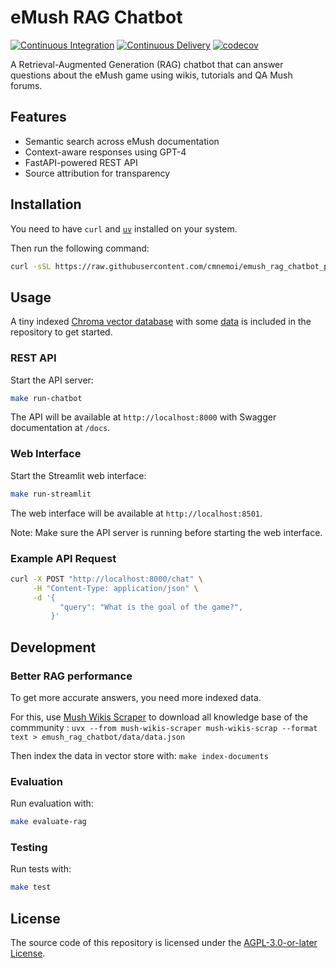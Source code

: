 # eMush RAG Chatbot

[![Continuous Integration](https://github.com/cmnemoi/emush_rag_chatbot_poc/actions/workflows/continuous_integration.yaml/badge.svg)](https://github.com/cmnemoi/emush_rag_chatbot_poc/actions/workflows/continuous_integration.yaml)
[![Continuous Delivery](https://github.com/cmnemoi/emush_rag_chatbot_poc/actions/workflows/create_github_release.yaml/badge.svg)](https://github.com/cmnemoi/emush_rag_chatbot_poc/actions/workflows/create_github_release.yaml)
[![codecov](https://codecov.io/gh/cmnemoi/emush_rag_chatbot_poc/graph/badge.svg?token=FLAARH38AG)](https://codecov.io/gh/cmnemoi/emush_rag_chatbot_poc)

A Retrieval-Augmented Generation (RAG) chatbot that can answer questions about the eMush game using wikis, tutorials and QA Mush forums.

## Features

- Semantic search across eMush documentation
- Context-aware responses using GPT-4
- FastAPI-powered REST API
- Source attribution for transparency

## Installation

You need to have `curl` and [`uv`](https://docs.astral.sh/uv/getting-started/installation/) installed on your system.

Then run the following command:
```bash
curl -sSL https://raw.githubusercontent.com/cmnemoi/emush_rag_chatbot_poc/main/clone-and-install | bash
```

## Usage

A tiny indexed [Chroma vector database](emush_rag_chatbot/chroma_db/) with some [data](emush_rag_chatbot/data/data.json) is included in the repository to get started.

### REST API

Start the API server:
```bash
make run-chatbot
```

The API will be available at `http://localhost:8000` with Swagger documentation at `/docs`.

### Web Interface

Start the Streamlit web interface:
```bash
make run-streamlit
```

The web interface will be available at `http://localhost:8501`.

Note: Make sure the API server is running before starting the web interface.

### Example API Request

```bash
curl -X POST "http://localhost:8000/chat" \
     -H "Content-Type: application/json" \
     -d '{
           "query": "What is the goal of the game?",
         }'
```

## Development

### Better RAG performance

To get more accurate answers, you need more indexed data.

For this, use [Mush Wikis Scraper](https://github.com/cmnemoi/mush_wikis_scraper) to download all knowledge base of the commmunity : `uvx --from mush-wikis-scraper mush-wikis-scrap --format text > emush_rag_chatbot/data/data.json`

Then index the data in vector store with: `make index-documents`

### Evaluation

Run evaluation with:
```bash
make evaluate-rag
```

### Testing

Run tests with:
```bash
make test
```

## License

The source code of this repository is licensed under the [AGPL-3.0-or-later License](LICENSE).
